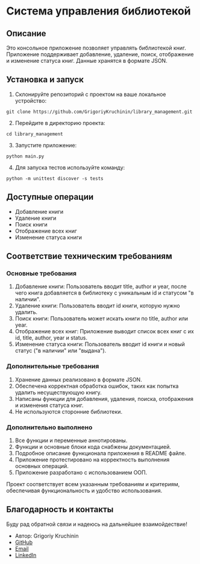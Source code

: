 # Система управления библиотекой

## Описание

Это консольное приложение позволяет управлять библиотекой книг. Приложение поддерживает добавление, удаление, поиск, отображение и изменение статуса книг. Данные хранятся в формате JSON.

## Установка и запуск

1. Склонируйте репозиторий с проектом на ваше локальное устройство:
```
git clone https://github.com/GrigoriyKruchinin/library_management.git
```
2. Перейдите в директорию проекта:
```
cd library_management
```
3. Запустите приложение: 
```
python main.py
```
4. Для запуска тестов используйте команду:
```
python -m unittest discover -s tests
```

## Доступные операции
- Добавление книги
- Удаление книги
- Поиск книги
- Отображение всех книг
- Изменение статуса книги

## Соответствие техническим требованиям

### Основные требования
1. Добавление книги: Пользователь вводит title, author и year, после чего книга добавляется в библиотеку с уникальным id и статусом "в наличии".
2. Удаление книги: Пользователь вводит id книги, которую нужно удалить.
3. Поиск книги: Пользователь может искать книги по title, author или year.
4. Отображение всех книг: Приложение выводит список всех книг с их id, title, author, year и status.
5. Изменение статуса книги: Пользователь вводит id книги и новый статус ("в наличии" или "выдана").

### Дополнительные требования
1. Хранение данных реализовано в формате JSON.
2. Обеспечена корректная обработка ошибок, таких как попытка удалить несуществующую книгу.
3. Написаны функции для добавления, удаления, поиска, отображения и изменения статуса книг.
4. Не используются сторонние библиотеки.

### Дополнительно выполнено
1. Все функции и переменные аннотированы.
2. Функции и основные блоки кода снабжены документацией.
3. Подробное описание функционала приложения в README файле.
4. Приложение протестировано на корректность выполнения основных операций.
5. Приложение разработано с использованием ООП.

Проект соответствует всем указанным требованиям и критериям, обеспечивая функциональность и удобство использования.

## Благодарность и контакты

Буду рад обратной связи и надеюсь на дальнейшее взаимойдествие!

- Автор: Grigoriy Kruchinin
- [GitHub](https://github.com/GrigoriyKruchinin)
- [Email](mailto:gkruchinin75@gmail.com)
- [LinkedIn](https://www.linkedin.com/in/grigoriy-kruchinin/)